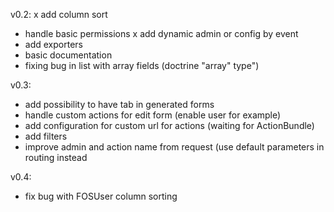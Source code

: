 v0.2:
x add column sort
- handle basic permissions
x add dynamic admin or config by event
- add exporters
- basic documentation
- fixing bug in list with array fields (doctrine "array" type")

v0.3:
- add possibility to have tab in generated forms
- handle custom actions for edit form (enable user for example)
- add configuration for custom url for actions (waiting for ActionBundle)
- add filters
- improve admin and action name from request (use default parameters in routing instead

v0.4:
- fix bug with FOSUser column sorting
